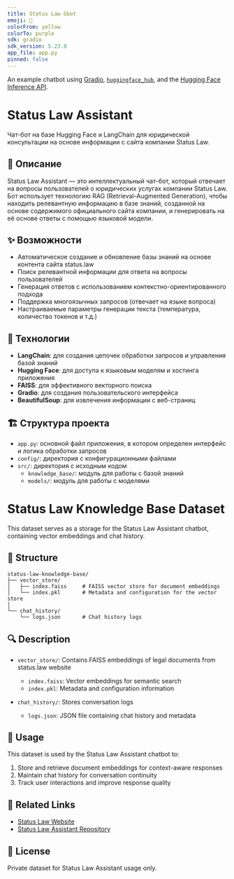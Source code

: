 ```yaml
---
title: Status Law Gbot
emoji: 💬
colorFrom: yellow
colorTo: purple
sdk: gradio
sdk_version: 5.23.0
app_file: app.py
pinned: false
---
```


An example chatbot using [Gradio](https://gradio.app), [`huggingface_hub`](https://huggingface.co/docs/huggingface_hub/v0.22.2/en/index), and the [Hugging Face Inference API](https://huggingface.co/docs/api-inference/index).

# Status Law Assistant

Чат-бот на базе Hugging Face и LangChain для юридической консультации на основе информации с сайта компании Status Law.

## 📝 Описание

Status Law Assistant — это интеллектуальный чат-бот, который отвечает на вопросы пользователей о юридических услугах компании Status Law. Бот использует технологию RAG (Retrieval-Augmented Generation), чтобы находить релевантную информацию в базе знаний, созданной на основе содержимого официального сайта компании, и генерировать на её основе ответы с помощью языковой модели.

## ✨ Возможности

- Автоматическое создание и обновление базы знаний на основе контента сайта status.law
- Поиск релевантной информации для ответа на вопросы пользователей
- Генерация ответов с использованием контекстно-ориентированного подхода
- Поддержка многоязычных запросов (отвечает на языке вопроса)
- Настраиваемые параметры генерации текста (температура, количество токенов и т.д.)

## 🚀 Технологии

- **LangChain**: для создания цепочек обработки запросов и управления базой знаний
- **Hugging Face**: для доступа к языковым моделям и хостинга приложения
- **FAISS**: для эффективного векторного поиска
- **Gradio**: для создания пользовательского интерфейса
- **BeautifulSoup**: для извлечения информации с веб-страниц

## 🏗️ Структура проекта

- `app.py`: основной файл приложения, в котором определен интерфейс и логика обработки запросов
- `config/`: директория с конфигурационными файлами
- `src/`: директория с исходным кодом
  - `knowledge_base/`: модуль для работы с базой знаний
  - `models/`: модуль для работы с моделями
# Status Law Knowledge Base Dataset

This dataset serves as a storage for the Status Law Assistant chatbot, containing vector embeddings and chat history.

## 📁 Structure

```
status-law-knowledge-base/
├── vector_store/
│   ├── index.faiss     # FAISS vector store for document embeddings
│   └── index.pkl       # Metadata and configuration for the vector store
│
└── chat_history/
    └── logs.json       # Chat history logs
```

## 🔍 Description

- `vector_store/`: Contains FAISS embeddings of legal documents from status.law website
  - `index.faiss`: Vector embeddings for semantic search
  - `index.pkl`: Metadata and configuration information

- `chat_history/`: Stores conversation logs
  - `logs.json`: JSON file containing chat history and metadata

## 🚀 Usage

This dataset is used by the Status Law Assistant chatbot to:
1. Store and retrieve document embeddings for context-aware responses
2. Maintain chat history for conversation continuity
3. Track user interactions and improve response quality

## 🔗 Related Links

- [Status Law Website](https://status.law)
- [Status Law Assistant Repository](https://huggingface.co/spaces/Rulga/status-law-assistant)

## 📝 License

Private dataset for Status Law Assistant usage only.
